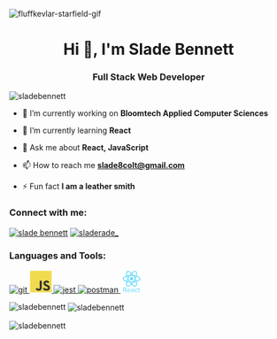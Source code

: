 ![fluffkevlar-starfield-gif](https://github.com/SladeBennett/SladeBennett/assets/150281260/aa9202df-696d-4989-b794-5dc1a7416836)
<h1 align="center">Hi 👋, I'm Slade Bennett</h1>

<h3 align="center">Full Stack Web Developer</h3>

<p align="left"> <img src="https://komarev.com/ghpvc/?username=sladebennett&label=Profile%20views&color=0e75b6&style=flat" alt="sladebennett" /> </p>

- 🔭 I’m currently working on **Bloomtech Applied Computer Sciences**

- 🌱 I’m currently learning **React**

- 💬 Ask me about **React, JavaScript**

- 📫 How to reach me **slade8colt@gmail.com**

- ⚡ Fun fact **I am a leather smith**

<h3 align="left">Connect with me:</h3>
<p align="left">
<a href="https://linkedin.com/in/slade bennett" target="blank"><img align="center" src="https://raw.githubusercontent.com/rahuldkjain/github-profile-readme-generator/master/src/images/icons/Social/linked-in-alt.svg" alt="slade bennett" height="30" width="40" /></a>
<a href="https://instagram.com/sladerade_" target="blank"><img align="center" src="https://raw.githubusercontent.com/rahuldkjain/github-profile-readme-generator/master/src/images/icons/Social/instagram.svg" alt="sladerade_" height="30" width="40" /></a>
</p>

<h3 align="left">Languages and Tools:</h3>
<p align="left"> <a href="https://git-scm.com/" target="_blank" rel="noreferrer"> <img src="https://www.vectorlogo.zone/logos/git-scm/git-scm-icon.svg" alt="git" width="40" height="40"/> </a> <a href="https://developer.mozilla.org/en-US/docs/Web/JavaScript" target="_blank" rel="noreferrer"> <img src="https://raw.githubusercontent.com/devicons/devicon/master/icons/javascript/javascript-original.svg" alt="javascript" width="40" height="40"/> </a> <a href="https://jestjs.io" target="_blank" rel="noreferrer"> <img src="https://www.vectorlogo.zone/logos/jestjsio/jestjsio-icon.svg" alt="jest" width="40" height="40"/> </a> <a href="https://postman.com" target="_blank" rel="noreferrer"> <img src="https://www.vectorlogo.zone/logos/getpostman/getpostman-icon.svg" alt="postman" width="40" height="40"/> </a> <a href="https://reactjs.org/" target="_blank" rel="noreferrer"> <img src="https://raw.githubusercontent.com/devicons/devicon/master/icons/react/react-original-wordmark.svg" alt="react" width="40" height="40"/> </a> </p>

<p><img align="left" src="https://github-readme-stats.vercel.app/api/top-langs?username=sladebennett&show_icons=true&locale=en&layout=compact" alt="sladebennett" /></p>

<p>&nbsp;<img align="center" src="https://github-readme-stats.vercel.app/api?username=sladebennett&show_icons=true&locale=en" alt="sladebennett" /></p>

<p><img align="center" src="https://github-readme-streak-stats.herokuapp.com/?user=sladebennett&" alt="sladebennett" /></p>

